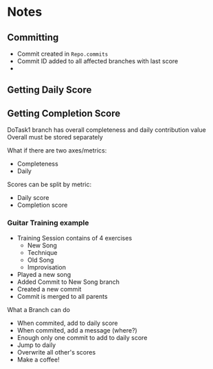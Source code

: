 # Notes

## Committing

- Commit created in ```Repo.commits```
- Commit ID added to all affected branches with last score
-

## Getting Daily Score

## Getting Completion Score

DoTask1 branch has overall completeness and daily contribution value
Overall must be stored separately

What if there are two axes/metrics:

- Completeness
- Daily

Scores can be split by metric:

- Daily score
- Completion score

### Guitar Training example

- Training Session contains of 4 exercises
    - New Song
    - Technique
    - Old Song
    - Improvisation
- Played a new song
- Added Commit to New Song branch
- Created a new commit
- Commit is merged to all parents

What a Branch can do

- When commited, add to daily score
- When commited, add a message (where?)
- Enough only one commit to add to daily score
- Jump to daily
- Overwrite all other's scores
- Make a coffee!
